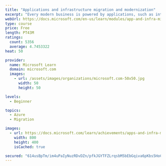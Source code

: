 ```yaml
---
title: "Applications and infrastructure migration and modernization"
excerpt: "Every modern business is powered by applications, such as internal procurement applications, Customer Relationship Management (CRM) systems, retail websites, and third-party products. As your business prepares for digital transformation, it’s important to begin modernizing and migrating your applications and infrastructure to the cloud. Azure is a key component of that process. You can choose to migrate, modernize, or build cloud native solutions depending on your business goals and how you assess your application portfolio. This is a strategic decision. You’ll be able to choose the path that’s right for your organization."
webUrl: https://docs.microsoft.com/en-us/learn/modules/app-and-infra-migration-and-modernization/
type: course
price: Free
length: PT43M
ratings:
  count: 5356
  average: 4.7453322
heat: 50

provider:
  name: Microsoft Learn
  domain: microsoft.com
  images:
    - url: /assets/images/organizations/microsoft.com-50x50.jpg
      width: 50
      height: 50

levels:
  - Beginner

topics:
  - Azure
  - Migration

images:
  - url: https://docs.microsoft.com/learn/achievements/apps-and-infra-migration-modernization-social.png
    width: 800
    height: 400
    isCached: true

secured: "614usBpTm/im4uPaIyNuzRDvDZn/pfkJGYTFZLrqsbM5bEbGqiva6pKbs5HoCaZGL1k0jLe8FV/SqdIiLPRkfxFxXS52Bwvk+lzZ1K0sHGl6FqwNdxr/WN6f7UJGzqQouj5roIo2H18JnOTWPvK0u9WC2qMqkt+Nqyr/8Td9ZlLkEVsVZuo5pT9XC+vTi+n9jyU/MlJcspRfpP1Meyji5ldfeGoEQyrvaNuYxw0JVsBi5+4FbHsOr0hWMXLOGFL7gZrrB16Dyf5Spa3906ebCU/30mCUBLHxYq+1jeBnelkAr8iAuzE2C/KA6y65N+aVHiaPqi0H37zKZwngw4AI6AdD5EGT+AV2Fm9fTJRQgYpBrpCoMX3KLn989QRsoq7ffouM99GHgR0c6GohGx5ylLMjnMScKffjkie9dO61vcc=;zxXH/iHBRzuY0mpqrsoDBQ=="
---
```


